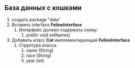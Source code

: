 ## База данных с кошками

1. создать package "data"
2. Вставить interface **FelineInterface**
   1. Интерфейс должен содержать схему:
      1. public void setName()
3. Добавить класс **Cat** имплементирующий **FelineInterface**
   1. Структура класса
      1. name (String)
      2. race (String)
      3. year (int)
   